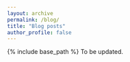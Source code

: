 ```yaml
---
layout: archive
permalink: /blog/
title: "Blog posts"
author_profile: false
---
```


{% include base_path %}
To be updated.